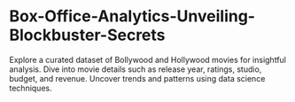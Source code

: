 # Box-Office-Analytics-Unveiling-Blockbuster-Secrets
Explore a curated dataset of Bollywood and Hollywood movies for insightful analysis. Dive into movie details such as release year, ratings, studio, budget, and revenue. Uncover trends and patterns using data science techniques.
